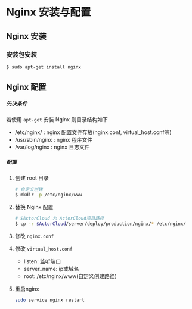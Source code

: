 # Nginx 安装与配置

## Nginx 安装

### 安装包安装

```bash
$ sudo apt-get install nginx
```



## Nginx 配置

##### 先决条件

若使用 ``` apt-get ``` 安装 Nginx 则目录结构如下

* /etc/nginx/ :   nginx 配置文件存放(nginx.conf, virtual_host.conf等)
* /usr/sbin/nginx :   nginx 程序文件
* /var/log/nginx : nginx 日志文件

##### 配置

1. 创建 root 目录

   ```bash
   # 自定义创建
   $ mkdir -p /etc/nginx/www
   ```
   
2. 替换 Nginx 配置

   ```bash
   # $ActorCloud 为 ActorCloud项目路径
   $ cp -r $ActorCloud/server/deploy/production/nginx/* /etc/nginx/
   ```
   
3. 修改 `nginx.conf`

4. 修改 `virtual_host.conf`

   * listen: 监听端口
   * server_name: ip或域名
   * root:  /etc/nginx/www(自定义创建路径)
   
5. 重启nginx

   ```bash
   sudo service nginx restart
   ```

   